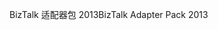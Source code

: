 <span data-ttu-id="03aec-101">BizTalk 适配器包 2013</span><span class="sxs-lookup"><span data-stu-id="03aec-101">BizTalk Adapter Pack 2013</span></span>